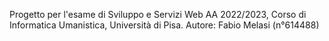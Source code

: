 Progetto per l'esame di Sviluppo e Servizi Web AA 2022/2023, Corso di Informatica Umanistica, Università di Pisa.
Autore: Fabio Melasi (n°614488)
